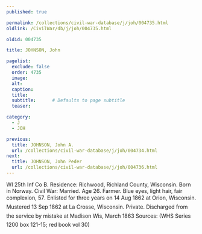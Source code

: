 ```yaml
---
published: true

permalink: /collections/civil-war-database/j/joh/004735.html
oldlink: /CivilWar/db/j/joh/004735.html

oldid: 004735

title: JOHNSON, John

pagelist:
  exclude: false
  order: 4735
  image: 
  alt:
  caption:
  title:
  subtitle:      # Defaults to page subtitle
  teaser:

category: 
  - J 
  - JOH

previous:
  title: JOHNSON, John A.
  url: /collections/civil-war-database/j/joh/004734.html  
next:
  title: JOHNSON, John Peder
  url: /collections/civil-war-database/j/joh/004736.html   
---
```

WI 25th Inf Co B. Residence: Richwood, Richland County, Wisconsin. Born in Norway. Civil War: Married. Age 26. Farmer. Blue eyes, light hair, fair complexion, 5&#146;7&#148;. Enlisted for three years on 14 Aug 1862 at Orion, Wisconsin. Mustered 13 Sep 1862 at La Crosse, Wisconsin. Private. &#147;Discharged from the service by mistake at Madison Wis, March 1863&#148; Sources: (WHS Series 1200 box 121-15; red book vol 30)